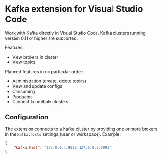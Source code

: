 # Kafka extension for Visual Studio Code
Work with Kafka directly in Visual Studio Code. Kafka clusters running version 0.11 or higher are supported.

Features:
- View brokers in cluster
- View topics

Planned features in no particular order:
- Administration (create, delete topics)
- View and update configs
- Consuming
- Producing
- Connect to multiple clusters

## Configuration
The extension connects to a Kafka cluster by providing one or more brokers in the `kafka.hosts` settings (user or workspace).
Example:

```json
{
    "kafka.host": "127.0.0.1:9092,127.0.0.1:9093"
}
```
